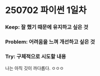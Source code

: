 # 250702 파이썬 1일차

### Keep: 잘 했기 때문에 유지하고 싶은 것
### Problem: 어려움을 느껴 개선하고 싶은 것
### Try: 구체적으로 시도할 내용

나는 아직 깃이 까다롭다.
ㅇㅇㅇ
